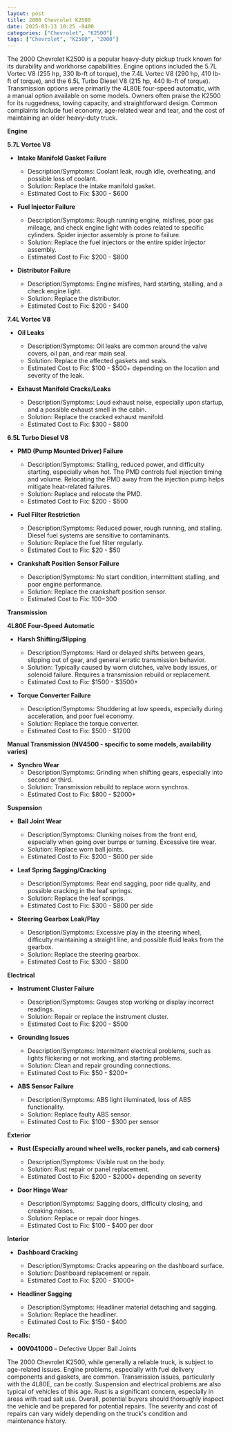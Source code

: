 ```yaml
---
layout: post
title: 2000 Chevrolet K2500
date: 2025-03-13 10:25 -0400
categories: ["Chevrolet", "K2500"]
tags: ["Chevrolet", "K2500", "2000"]
---
```

The 2000 Chevrolet K2500 is a popular heavy-duty pickup truck known for its durability and workhorse capabilities. Engine options included the 5.7L Vortec V8 (255 hp, 330 lb-ft of torque), the 7.4L Vortec V8 (290 hp, 410 lb-ft of torque), and the 6.5L Turbo Diesel V8 (215 hp, 440 lb-ft of torque). Transmission options were primarily the 4L80E four-speed automatic, with a manual option available on some models. Owners often praise the K2500 for its ruggedness, towing capacity, and straightforward design. Common complaints include fuel economy, age-related wear and tear, and the cost of maintaining an older heavy-duty truck.

**Engine**

**5.7L Vortec V8**

*   **Intake Manifold Gasket Failure**
    *   Description/Symptoms: Coolant leak, rough idle, overheating, and possible loss of coolant.
    *   Solution: Replace the intake manifold gasket.
    *   Estimated Cost to Fix: $300 - $600

*   **Fuel Injector Failure**
    *   Description/Symptoms: Rough running engine, misfires, poor gas mileage, and check engine light with codes related to specific cylinders. Spider injector assembly is prone to failure.
    *   Solution: Replace the fuel injectors or the entire spider injector assembly.
    *   Estimated Cost to Fix: $200 - $800

*   **Distributor Failure**
    *   Description/Symptoms: Engine misfires, hard starting, stalling, and a check engine light.
    *   Solution: Replace the distributor.
    *   Estimated Cost to Fix: $200 - $400

**7.4L Vortec V8**

*   **Oil Leaks**
    *   Description/Symptoms: Oil leaks are common around the valve covers, oil pan, and rear main seal.
    *   Solution: Replace the affected gaskets and seals.
    *   Estimated Cost to Fix: $100 - $500+ depending on the location and severity of the leak.

*   **Exhaust Manifold Cracks/Leaks**
    *   Description/Symptoms: Loud exhaust noise, especially upon startup, and a possible exhaust smell in the cabin.
    *   Solution: Replace the cracked exhaust manifold.
    *   Estimated Cost to Fix: $300 - $800

**6.5L Turbo Diesel V8**

*   **PMD (Pump Mounted Driver) Failure**
    *   Description/Symptoms: Stalling, reduced power, and difficulty starting, especially when hot. The PMD controls fuel injection timing and volume. Relocating the PMD away from the injection pump helps mitigate heat-related failures.
    *   Solution: Replace and relocate the PMD.
    *   Estimated Cost to Fix: $200 - $500

*   **Fuel Filter Restriction**
    *   Description/Symptoms: Reduced power, rough running, and stalling. Diesel fuel systems are sensitive to contaminants.
    *   Solution: Replace the fuel filter regularly.
    *   Estimated Cost to Fix: $20 - $50

*   **Crankshaft Position Sensor Failure**
    *   Description/Symptoms: No start condition, intermittent stalling, and poor engine performance.
    *   Solution: Replace the crankshaft position sensor.
    *   Estimated Cost to Fix: $100-$300

**Transmission**

**4L80E Four-Speed Automatic**

*   **Harsh Shifting/Slipping**
    *   Description/Symptoms: Hard or delayed shifts between gears, slipping out of gear, and general erratic transmission behavior.
    *   Solution: Typically caused by worn clutches, valve body issues, or solenoid failure. Requires a transmission rebuild or replacement.
    *   Estimated Cost to Fix: $1500 - $3500+

*   **Torque Converter Failure**
    *   Description/Symptoms: Shuddering at low speeds, especially during acceleration, and poor fuel economy.
    *   Solution: Replace the torque converter.
    *   Estimated Cost to Fix: $500 - $1200

**Manual Transmission (NV4500 - specific to some models, availability varies)**

*   **Synchro Wear**
    *   Description/Symptoms: Grinding when shifting gears, especially into second or third.
    *   Solution: Transmission rebuild to replace worn synchros.
    *   Estimated Cost to Fix: $800 - $2000+

**Suspension**

*   **Ball Joint Wear**
    *   Description/Symptoms: Clunking noises from the front end, especially when going over bumps or turning. Excessive tire wear.
    *   Solution: Replace worn ball joints.
    *   Estimated Cost to Fix: $200 - $600 per side

*   **Leaf Spring Sagging/Cracking**
    *   Description/Symptoms: Rear end sagging, poor ride quality, and possible cracking in the leaf springs.
    *   Solution: Replace the leaf springs.
    *   Estimated Cost to Fix: $300 - $800 per side

*   **Steering Gearbox Leak/Play**
    *   Description/Symptoms: Excessive play in the steering wheel, difficulty maintaining a straight line, and possible fluid leaks from the gearbox.
    *   Solution: Replace the steering gearbox.
    *   Estimated Cost to Fix: $300 - $800

**Electrical**

*   **Instrument Cluster Failure**
    *   Description/Symptoms: Gauges stop working or display incorrect readings.
    *   Solution: Repair or replace the instrument cluster.
    *   Estimated Cost to Fix: $200 - $500

*   **Grounding Issues**
    *   Description/Symptoms: Intermittent electrical problems, such as lights flickering or not working, and starting problems.
    *   Solution: Clean and repair grounding connections.
    *   Estimated Cost to Fix: $50 - $200+

*   **ABS Sensor Failure**
    *   Description/Symptoms: ABS light illuminated, loss of ABS functionality.
    *   Solution: Replace faulty ABS sensor.
    *   Estimated Cost to Fix: $100 - $300 per sensor

**Exterior**

*   **Rust (Especially around wheel wells, rocker panels, and cab corners)**
    *   Description/Symptoms: Visible rust on the body.
    *   Solution: Rust repair or panel replacement.
    *   Estimated Cost to Fix: $200 - $2000+ depending on severity

*   **Door Hinge Wear**
    *   Description/Symptoms: Sagging doors, difficulty closing, and creaking noises.
    *   Solution: Replace or repair door hinges.
    *   Estimated Cost to Fix: $100 - $400 per door

**Interior**

*   **Dashboard Cracking**
    *   Description/Symptoms: Cracks appearing on the dashboard surface.
    *   Solution: Dashboard replacement or repair.
    *   Estimated Cost to Fix: $200 - $1000+

*   **Headliner Sagging**
    *   Description/Symptoms: Headliner material detaching and sagging.
    *   Solution: Replace the headliner.
    *   Estimated Cost to Fix: $150 - $400

**Recalls:**

*   **00V041000** – Defective Upper Ball Joints

The 2000 Chevrolet K2500, while generally a reliable truck, is subject to age-related issues. Engine problems, especially with fuel delivery components and gaskets, are common. Transmission issues, particularly with the 4L80E, can be costly. Suspension and electrical problems are also typical of vehicles of this age. Rust is a significant concern, especially in areas with road salt use. Overall, potential buyers should thoroughly inspect the vehicle and be prepared for potential repairs. The severity and cost of repairs can vary widely depending on the truck's condition and maintenance history.

